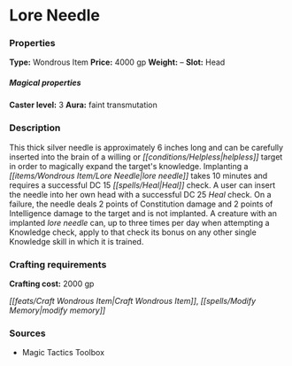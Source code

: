 ﻿---
Title: "Lore Needle"
Type: "Wondrous Item"
Price: "4000 gp"
Weight: "–"
Slot: "Head"
Caster level: "3"
Aura: "faint transmutation"
Description: |
  "This thick silver needle is approximately 6 inches long and can be carefully inserted into the brain of a willing or helpless target in order to magically expand the target's knowledge. Implanting a lore needle takes 10 minutes and requires a successful DC 15 Heal check. A user can insert the needle into her own head with a successful DC 25 Heal check. On a failure, the needle deals 2 points of Constitution damage and 2 points of Intelligence damage to the target and is not implanted. A creature with an implanted _lore needle_ can, up to three times per day when attempting a Knowledge check, apply to that check its bonus on any other single Knowledge skill in which it is trained."
Crafting cost: "2000 gp"
Sources: "['Magic Tactics Toolbox']"
---

# Lore Needle

### Properties

**Type:** Wondrous Item **Price:** 4000 gp **Weight:** – **Slot:** Head

##### Magical properties

**Caster level:** 3 **Aura:** faint transmutation

### Description

This thick silver needle is approximately 6 inches long and can be carefully inserted into the brain of a willing or _[[conditions/Helpless|helpless]]_ target in order to magically expand the target's knowledge. Implanting a _[[items/Wondrous Item/Lore Needle|lore needle]]_ takes 10 minutes and requires a successful DC 15 _[[spells/Heal|Heal]]_ check. A user can insert the needle into her own head with a successful DC 25 _Heal_ check. On a failure, the needle deals 2 points of Constitution damage and 2 points of Intelligence damage to the target and is not implanted. A creature with an implanted _lore needle_ can, up to three times per day when attempting a Knowledge check, apply to that check its bonus on any other single Knowledge skill in which it is trained.

### Crafting requirements

**Crafting cost:** 2000 gp

_[[feats/Craft Wondrous Item|Craft Wondrous Item]]_, _[[spells/Modify Memory|modify memory]]_

### Sources

* Magic Tactics Toolbox